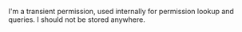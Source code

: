 I'm a transient permission, used internally for permission lookup and queries. I should not be stored anywhere.